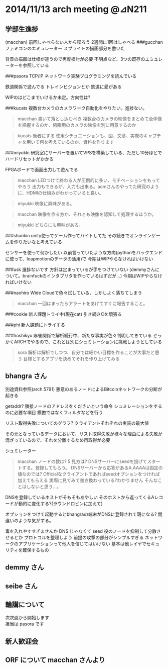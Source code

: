 # 2014/11/13 arch meeting @⊿N211   
## 学部生進捗  
(macchan)
前回しゃべらない人から喋ろう
2週間に1回はしゃべる
###gucchan
ファミコンのエミュレーター
スプライトの描画部分を書いた

背景の描画は仕様が違うので再度検討が必要
不明点など、3つの既存のエミュレーターを参照している

###pasora
TCP/IP ネットワーク実験プログラミングを読んでいる

鉄道関係で遊んでる
トレインビジョンとか
鉄道に愛がある

WIPのはどこまでいけるか未定。方向性は?

###kucats
複数台カメラのカメラワーク自動化をやりたい。進捗ない。

>macchan
書いて落とし込むべき
複数台のカメラの映像をまとめて全体像を把握するのか、俯瞰用のカメラの映像を別に用意するのか


>kucats
後者にする
使用シチュエーションも、図、文章、実際のキャプチャを用いて何を考えているのか、資料を作ります

###miyukki
研究室にサーバーを置いてVPSを構築している、ただし10分ほどでハードリセットがかかる

FPGAボードで画面出力して遊んでる

>macchan
LEDつけて終わる人が圧倒的に多い、モチベーションをもってやろう
出力もできるが、入力も出来る。aomさんのやってた研究のように、HDMIの仕組みがわかっていると良い。

>miyukki
映像に興味がある。

>macchan
映像を作る方か、それとも映像を認知して処理するほうか。

>miyukki
どちらにも興味がある。

###shunkin
unity使ってゲーム作ってバイトしてた
その続きでオンラインゲームを作りたいなと考えている

センサーを使って何かしたい
以前言っていたような方向(pythonをバックエンドに使って、leapmotionのデータの活用)で
今期はWIPやらなければいけない


###usk
進捗ないです
方針は定まっているが手をつけていない
(demmyさんについて。brainfuckのインタプリタを作っているはずだが…)
今期はWIPやらなければいけない

###naohiro
Wide Cloudで色々試している、しかしよく落ちてしまう

>macchan
一回はまったらアラートをあげてすぐに報告すること。

###cookie
新人課題トライ中(現在cat)
引き続きCを頑張る

###phi
新人課題にトライする

###hoshikyu
麻雀関係で解析続行中、新たな事実が色々判明してきている
せっかくARCHでやるので、これとは別にシュミレーションに挑戦しようとしている

>sora
解析は解析でしつつ、自分では細かい目標を作ることが大事だと思う
目標とするアプリを決めてそれを作り上げてみる

## bhangra さん  

別途資料参照(arch 5791)
悪意のあるノードによるBitcoinネットワークの分断が起きる

getaddr?
隣接ノードのアドレスをくださいという命令
シュミレーションをするのに必要な項目
模倣ではなくフィルタなどを行う

リスト取得失敗についてのグラフ?
クライアントそれぞれの実装の最大値

その元となっているデータにおいて、リスト取得失敗が様々な理由による失敗が混ざっているので、それを分離するため再取得が必要

シュミレーター
>macchan
ノードの数は? 5
見方は? DNSサーバーにseedを投げてスタートする。登録してもらう。
DNSサーバーから応答があるA,AAAAは固定の値なのでは? Officialなクライアントであればseedオプションをつければ加えてもらえる
実際に見てみて書き換わっている?わかりません
そんなことはしないと思う...。

DNSを登録しているホストがそもそもあやしい
そのホストから返ってくるAレコードが動的に変化する?(ラウンドロビンに加えて)

オプションをつけて起動するとbhangraの端末がDNSに登録されて親になる?
間違いのような気がする。

毒を入れやすすぎませんか
DNS じゃなくて seed 役のノードを抑制して分散させるとか
プロトコルを整理しよう
前提の攻撃の部分がシンプルすぎる
ネットワークのアプリケーションって他人を信じてはいけない
基本は他レイヤでセキュリティを確保するもの



## demmy さん  
## seibe さん  
## 輪講について  
次次週から開始します  
担当は pasora です  
## 新人歓迎会  
## ORF について macchan さんより  

